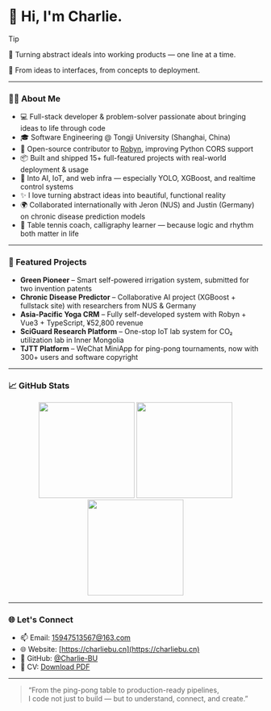 <h1>
  🤵 Hi, I'm Charlie.
</h1>

> [!TIP]
> 🎨 Turning abstract ideals into working products — one line at a time.
> 
> 🚀 From ideas to interfaces, from concepts to deployment.

---

### 👨‍💻 About Me

- 💻 Full-stack developer & problem-solver passionate about bringing ideas to life through code  
- 🎓 Software Engineering @ Tongji University (Shanghai, China)  
- 🌱 Open-source contributor to [Robyn](https://github.com/sansyrox/robyn), improving Python CORS support  
- 📦 Built and shipped 15+ full-featured projects with real-world deployment & usage  
- 🧠 Into AI, IoT, and web infra — especially YOLO, XGBoost, and realtime control systems  
- ✨ I love turning abstract ideas into beautiful, functional reality  
- 🌍 Collaborated internationally with Jeron (NUS) and Justin (Germany) on chronic disease prediction models  
- 🏓 Table tennis coach, calligraphy learner — because logic and rhythm both matter in life  

---

### 📌 Featured Projects

- **Green Pioneer** – Smart self-powered irrigation system, submitted for two invention patents  
- **Chronic Disease Predictor** – Collaborative AI project (XGBoost + fullstack site) with researchers from NUS & Germany  
- **Asia-Pacific Yoga CRM** – Fully self-developed system with Robyn + Vue3 + TypeScript, ¥52,800 revenue  
- **SciGuard Research Platform** – One-stop IoT lab system for CO₂ utilization lab in Inner Mongolia  
- **TJTT Platform** – WeChat MiniApp for ping-pong tournaments, now with 300+ users and software copyright  

---

### 📈 GitHub Stats

<div align="center">
  <img src="https://github-readme-stats.vercel.app/api?username=Charlie-BU&show_icons=true&count_private=true&hide=issues&bg_color=30,e96443,904e95&title_color=fff&text_color=fff&line_height=24" height="190"/>
  <img src="https://github-readme-stats.vercel.app/api/top-langs/?username=Charlie-BU&layout=compact&bg_color=30,e96443,904e95&title_color=fff&text_color=fff&hide=Jupyter%20Notebook,PHP" height="190"/>
</div>

<div align="center">
  <img src="https://github-readme-streak-stats.herokuapp.com/?user=Charlie-BU&theme=radical" height="190"/>
</div>

---

### 🌐 Let's Connect

- 📫 Email: 15947513567@163.com  
- 🌐 Website: [https://charliebu.cn](https://charliebu.cn)  
- 🐙 GitHub: [@Charlie-BU](https://github.com/Charlie-BU)  
- 📝 CV: [Download PDF](https://charlie-assets.oss-rg-china-mainland.aliyuncs.com/CV-2025.7.pdf)

---

> “From the ping-pong table to production-ready pipelines,  
> I code not just to build — but to understand, connect, and create.”


<!-- - 💼 Incoming Frontend Engineer Intern @ CamScanner, [Shanghai IntSig Information Co., Ltd.](https://www.intsig.com/) --> 
